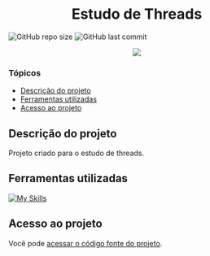 
# <h1 align="center"> Estudo de Threads </h1>
![GitHub repo size](https://img.shields.io/github/repo-size/PedroQueiroz1/EstudoDeThreads?style=plastic)
![GitHub last commit](https://img.shields.io/github/last-commit/PedroQueiroz1/EstudoDeThreads?style=plastic)

<p align="center">
   <img src="http://img.shields.io/static/v1?label=STATUS&message=FINALIZADO&color=RED&style=for-the-badge" #vitrinedev/>
</p>

### Tópicos 

- [Descrição do projeto](#descrição-do-projeto)
- [Ferramentas utilizadas](#ferramentas-utilizadas)
- [Acesso ao projeto](#acesso-ao-projeto)

## Descrição do projeto 

<p align="justify">
  Projeto criado para o estudo de threads.
 
## Ferramentas utilizadas
[![My Skills](https://skillicons.dev/icons?i=java)](https://skillicons.dev)

## Acesso ao projeto

Você pode [acessar o código fonte do projeto](https://github.com/PedroQueiroz1/EstudoDeThreads).
